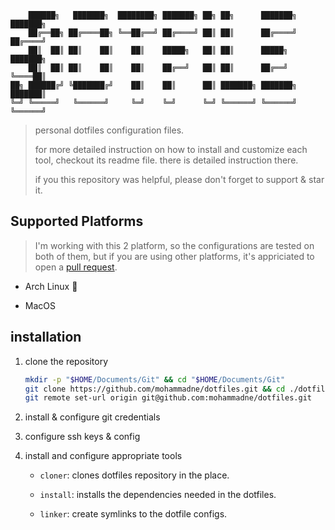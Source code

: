 ```
    ██████╗   ███████╗  ████████╗ ███████╗ ██╗ ██╗      ███████╗ ███████╗
    ██╔══██╗ ██╔════██╗ ╚══██╔══╝ ██╔════╝ ██║ ██║      ██╔════╝ ██╔════╝
    ██║  ██║ ██║    ██║    ██║    █████╗   ██║ ██║      █████╗   ███████╗
    ██║  ██║ ██║    ██║    ██║    ██╔══╝   ██║ ██║      ██╔══╝   ╚════██║
██╗ ██████╔╝ ╚███████╔╝    ██║    ██║      ██║ ███████╗ ███████╗ ███████║
╚═╝ ╚═════╝   ╚══════╝     ╚═╝    ╚═╝      ╚═╝ ╚══════╝ ╚══════╝ ╚══════╝
```

> personal dotfiles configuration files.
>
> for more detailed instruction on how to install and customize each tool, checkout its readme file. there is detailed instruction there.
>
> if you this repository was helpful, please don't forget to support & star it.

## Supported Platforms

> I'm working with this 2 platform, so the configurations are tested on both of them, but if you are using other platforms, it's appriciated to open a [pull request](https://github.com/mohammadne/dotfiles/pulls).

- Arch Linux 💚

- MacOS

## installation

1. clone the repository

    ``` bash
    mkdir -p "$HOME/Documents/Git" && cd "$HOME/Documents/Git"
    git clone https://github.com/mohammadne/dotfiles.git && cd ./dotfiles
    git remote set-url origin git@github.com:mohammadne/dotfiles.git
    ```

2. install & configure git credentials

3. configure ssh keys & config

4. install and configure appropriate tools

   - `cloner`: clones dotfiles repository in the place.

   - `install`: installs the dependencies needed in the dotfiles.

   - `linker`: create symlinks to the dotfile configs.
